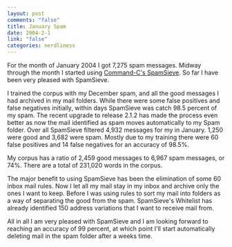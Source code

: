 ```yaml
--- 
layout: post
comments: "false"
title: January Spam
date: 2004-2-1
link: "false"
categories: nerdliness
---
```

For the month of January 2004 I got 7,275 spam messages. Midway through the month I started using <a href="http://command-c.com/spamsieve" title="Command-C's SpamSieve">Command-C's SpamSieve</a>. So far I have been very pleased with SpamSieve.

I trained the corpus with my December spam, and all the good messages I had archived in my mail folders. While there were some false positives and false negatives initially, within days SpamSieve was catch 98.5 percent of my spam. The recent upgrade to release 2.1.2 has made the process even better as now the mail identified as spam moves automatically to my Spam folder. Over all SpamSieve filtered 4,932 messages for my in January. 1,250 were good and 3,682 were spam. Mostly due to my training there were 60 false positives and 14 false negatives for an accuracy of 98.5%.

My corpus has a ratio of 2,459 good messages to 6,967 spam messages, or 74%. There are a total of 231,020 words in the corpus.

The major benefit to using SpamSieve has been the elimination of some 60 inbox mail rules. Now I let all my mail stay in my inbox and archive only the ones I want to keep. Before I was using rules to sort my mail into folders as a way of separating the good from the spam. SpamSieve's Whitelist has already identified 150 address variations that I want to receive mail from.

All in all I am very pleased with SpamSieve and I am looking forward to reaching an accuracy of 99 percent, at which point I'll start automatically deleting mail in the spam folder after a weeks time.
